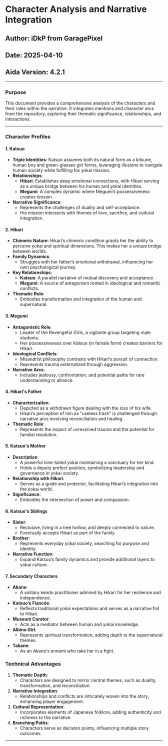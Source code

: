 # Character Analysis and Narrative Integration

## Author: iDkP from GaragePixel
## Date: 2025-04-10
## Aida Version: 4.2.1

---

### Purpose
This document provides a comprehensive analysis of the characters and their roles within the narrative. It integrates mentions and character arcs from the repository, exploring their thematic significance, relationships, and interactions.

---

### Character Profiles

#### **1. Katsuo**
- **Triple Identities**: Katsuo assumes both its natural form as a kitsune, human boy and green-glasses girl forms, leveraging illusions to navigate human society while fulfilling his yokai mission.
- **Relationships**:
	- **Hikari**: Establishes deep emotional connections, with Hikari serving as a unique bridge between his human and yokai identities.
	- **Megumi**: A complex dynamic where Megumi’s possessiveness creates tension.
- **Narrative Significance**:
	- Represents the challenges of duality and self-acceptance.
	- His mission intersects with themes of love, sacrifice, and cultural integration.

#### **2. Hikari**
- **Chimeric Nature**: Hikari’s chimeric condition grants her the ability to perceive yokai and spiritual dimensions. This makes her a unique bridge between worlds.
- **Family Dynamics**:
	- Struggles with her father’s emotional withdrawal, influencing her own psychological journey.
- **Key Relationships**:
	- **Katsuo**: A parallel narrative of mutual discovery and acceptance.
	- **Megumi**: A source of antagonism rooted in ideological and romantic conflicts.
- **Thematic Role**:
	- Embodies transformation and integration of the human and supernatural.

#### **3. Megumi**
- **Antagonistic Role**:
	- Leader of the Revengeful Girls, a vigilante group targeting male students.
	- Her possessiveness over Katsuo (in female form) creates barriers for Hikari.
- **Ideological Conflicts**:
	- Misandrist philosophy contrasts with Hikari’s pursuit of connection.
	- Represents trauma externalized through aggression.
- **Narrative Arcs**:
	- Includes jealousy, confrontation, and potential paths for rare understanding or alliance.

#### **4. Hikari's Father**
- **Characterization**:
	- Depicted as a withdrawn figure dealing with the loss of his wife.
	- Hikari’s perception of him as “useless trash” is challenged through narrative arcs involving reconciliation and healing.
- **Thematic Role**:
	- Represents the impact of unresolved trauma and the potential for familial resolution.

#### **5. Katsuo's Mother**
- **Description**:
	- A powerful nine-tailed yokai maintaining a sanctuary for her kind.
	- Holds a deputy prefect position, symbolizing leadership and governance in yokai society.
- **Relationship with Hikari**:
	- Serves as a guide and protector, facilitating Hikari’s integration into the yokai world.
- **Significance**:
	- Embodies the intersection of power and compassion.

#### **6. Katsuo's Siblings**
- **Sister**:
	- Reclusive, living in a tree hollow, and deeply connected to nature.
	- Eventually accepts Hikari as part of the family.
- **Brother**:
	- Represents everyday yokai society, searching for purpose and identity.
- **Narrative Function**:
	- Expand Katsuo’s family dynamics and provide additional layers to yokai culture.

#### **7. Secondary Characters**
- **Akane**:
	- A solitary kendo practitioner admired by Hikari for her resilience and independence.
- **Katsuo’s Fiancée**:
	- Reflects traditional yokai expectations and serves as a narrative foil to Hikari.
- **Museum Curator**:
	- Acts as a mediator between human and yokai knowledge.
- **Albino Girl**:
	- Represents spiritual transformation, adding depth to the supernatural themes.
- **Takane**:
	- As an Akane's ennemi who take her in a fight.

### Technical Advantages
1. **Thematic Depth**:
	- Characters are designed to mirror central themes, such as duality, transformation, and reconciliation.
2. **Narrative Integration**:
	- Relationships and conflicts are intricately woven into the story, enhancing player engagement.
3. **Cultural Representation**:
	- Incorporates elements of Japanese folklore, adding authenticity and richness to the narrative.
4. **Branching Paths**:
	- Characters serve as decision points, influencing multiple story outcomes.

---
